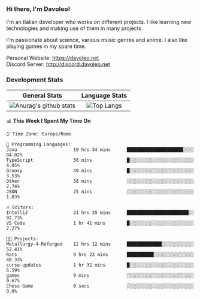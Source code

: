 ### Hi there, I'm Davoleo!

I'm an Italian developer who works on different projects.
I like learning new technologies and making use of them in many projects.

I'm passionate about science, various music genres and anime.
I also like playing games in my spare time.

Personal Website: https://davoleo.net <br>
Discord Server: http://discord.davoleo.net

### Development Stats

General Stats             |  Language Stats
:-------------------------:|:-------------------------:
![Anurag's github stats](https://github-readme-stats.vercel.app/api?username=Davoleo&count_private=true&show_icons=true&theme=tokyonight)  |  ![Top Langs](https://github-readme-stats.vercel.app/api/top-langs/?username=Davoleo&theme=tokyonight&layout=compact)



<!--START_SECTION:waka-->
📊 **This Week I Spent My Time On** 

```text
⌚︎ Time Zone: Europe/Rome

💬 Programming Languages: 
Java                     19 hrs 34 mins      █████████████████████░░░░   84.02% 
TypeScript               56 mins             █░░░░░░░░░░░░░░░░░░░░░░░░   4.05% 
Groovy                   49 mins             █░░░░░░░░░░░░░░░░░░░░░░░░   3.53% 
Other                    38 mins             ░░░░░░░░░░░░░░░░░░░░░░░░░   2.74% 
JSON                     25 mins             ░░░░░░░░░░░░░░░░░░░░░░░░░   1.83%

🔥 Editors: 
IntelliJ                 21 hrs 35 mins      ███████████████████████░░   92.73% 
VS Code                  1 hr 41 mins        █░░░░░░░░░░░░░░░░░░░░░░░░   7.27%

🐱‍💻 Projects: 
Metallurgy-4-Reforged    12 hrs 12 mins      █████████████░░░░░░░░░░░░   52.41% 
Rats                     9 hrs 23 mins       ██████████░░░░░░░░░░░░░░░   40.33% 
curse-updates            1 hr 32 mins        █░░░░░░░░░░░░░░░░░░░░░░░░   6.59% 
games                    9 mins              ░░░░░░░░░░░░░░░░░░░░░░░░░   0.67% 
Chess-Game               0 secs              ░░░░░░░░░░░░░░░░░░░░░░░░░   0.0%

```


<!--END_SECTION:waka-->

<!--
**Davoleo/Davoleo** is a ✨ _special_ ✨ repository because its `README.md` (this file) appears on your GitHub profile.

https://gist.github.com/Davoleo/43516c64c8169e24dc2571c34713863b

Here are some ideas to get you started:

- 🔭 I’m currently working on ...
- 🌱 I’m currently learning ...
- 👯 I’m looking to collaborate on ...
- 🤔 I’m looking for help with ...
- 💬 Ask me about ...
- 📫 How to reach me: ...
- 😄 Pronouns: ...
- ⚡ Fun fact: ...
-->
